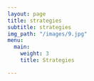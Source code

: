```yaml
---
layout: page
title: strategies
subtitle: strategies
img_path: "/images/9.jpg"
menu:
  main:
    weight: 3
    title: Strategies

---
```

